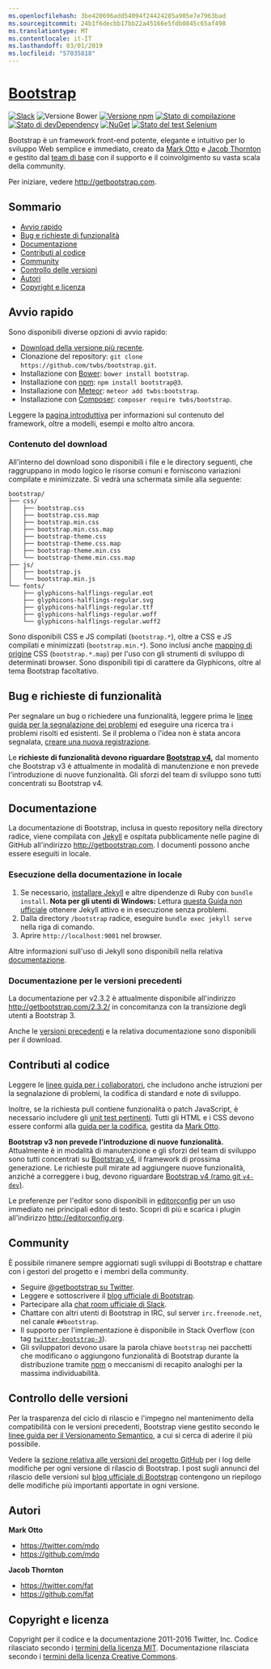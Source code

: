 ```yaml
---
ms.openlocfilehash: 3be420696add54094f24424285a905e7e7963bad
ms.sourcegitcommit: 24b1f6decbb17bb22a45166e5fdb0845c65af498
ms.translationtype: MT
ms.contentlocale: it-IT
ms.lasthandoff: 03/01/2019
ms.locfileid: "57035818"
---
```

# <a name="bootstraphttpgetbootstrapcom"></a>[Bootstrap](http://getbootstrap.com)

[![Slack](https://bootstrap-slack.herokuapp.com/badge.svg)](https://bootstrap-slack.herokuapp.com)
![Versione Bower](https://img.shields.io/bower/v/bootstrap.svg)
[![Versione npm](https://img.shields.io/npm/v/bootstrap.svg)](https://www.npmjs.com/package/bootstrap)
[![Stato di compilazione](https://img.shields.io/travis/twbs/bootstrap/master.svg)](https://travis-ci.org/twbs/bootstrap)
[![Stato di devDependency](https://img.shields.io/david/dev/twbs/bootstrap.svg)](https://david-dm.org/twbs/bootstrap#info=devDependencies)
[![NuGet](https://img.shields.io/nuget/v/bootstrap.svg)](https://www.nuget.org/packages/Bootstrap)
[![Stato del test Selenium](https://saucelabs.com/browser-matrix/bootstrap.svg)](https://saucelabs.com/u/bootstrap)

Bootstrap è un framework front-end potente, elegante e intuitivo per lo sviluppo Web semplice e immediato, creato da [Mark Otto](https://twitter.com/mdo) e [Jacob Thornton](https://twitter.com/fat) e gestito dal [team di base](https://github.com/orgs/twbs/people) con il supporto e il coinvolgimento su vasta scala della community.

Per iniziare, vedere <http://getbootstrap.com>.


## <a name="table-of-contents"></a>Sommario

* [Avvio rapido](#quick-start)
* [Bug e richieste di funzionalità](#bugs-and-feature-requests)
* [Documentazione](#documentation)
* [Contributi al codice](#contributing)
* [Community](#community)
* [Controllo delle versioni](#versioning)
* [Autori](#creators)
* [Copyright e licenza](#copyright-and-license)


## <a name="quick-start"></a>Avvio rapido

Sono disponibili diverse opzioni di avvio rapido:

* [Download della versione più recente](https://github.com/twbs/bootstrap/archive/v3.3.7.zip).
* Clonazione del repository: `git clone https://github.com/twbs/bootstrap.git`.
* Installazione con [Bower](http://bower.io): `bower install bootstrap`.
* Installazione con [npm](https://www.npmjs.com): `npm install bootstrap@3`.
* Installazione con [Meteor](https://www.meteor.com): `meteor add twbs:bootstrap`.
* Installazione con [Composer](https://getcomposer.org): `composer require twbs/bootstrap`.

Leggere la [pagina introduttiva](http://getbootstrap.com/getting-started/) per informazioni sul contenuto del framework, oltre a modelli, esempi e molto altro ancora.

### <a name="whats-included"></a>Contenuto del download

All'interno del download sono disponibili i file e le directory seguenti, che raggruppano in modo logico le risorse comuni e forniscono variazioni compilate e minimizzate. Si vedrà una schermata simile alla seguente:

```
bootstrap/
├── css/
│   ├── bootstrap.css
│   ├── bootstrap.css.map
│   ├── bootstrap.min.css
│   ├── bootstrap.min.css.map
│   ├── bootstrap-theme.css
│   ├── bootstrap-theme.css.map
│   ├── bootstrap-theme.min.css
│   └── bootstrap-theme.min.css.map
├── js/
│   ├── bootstrap.js
│   └── bootstrap.min.js
└── fonts/
    ├── glyphicons-halflings-regular.eot
    ├── glyphicons-halflings-regular.svg
    ├── glyphicons-halflings-regular.ttf
    ├── glyphicons-halflings-regular.woff
    └── glyphicons-halflings-regular.woff2
```

Sono disponibili CSS e JS compilati (`bootstrap.*`), oltre a CSS e JS compilati e minimizzati (`bootstrap.min.*`). Sono inclusi anche [mapping di origine](https://developer.chrome.com/devtools/docs/css-preprocessors) CSS (`bootstrap.*.map`) per l'uso con gli strumenti di sviluppo di determinati browser. Sono disponibili tipi di carattere da Glyphicons, oltre al tema Bootstrap facoltativo.


## <a name="bugs-and-feature-requests"></a>Bug e richieste di funzionalità

Per segnalare un bug o richiedere una funzionalità, leggere prima le [linee guida per la segnalazione dei problemi](https://github.com/twbs/bootstrap/blob/master/CONTRIBUTING.md#using-the-issue-tracker) ed eseguire una ricerca tra i problemi risolti ed esistenti. Se il problema o l'idea non è stata ancora segnalata, [creare una nuova registrazione](https://github.com/twbs/bootstrap/issues/new).

Le **richieste di funzionalità devono riguardare [Bootstrap v4](https://github.com/twbs/bootstrap/tree/v4-dev),** dal momento che Bootstrap v3 è attualmente in modalità di manutenzione e non prevede l'introduzione di nuove funzionalità. Gli sforzi del team di sviluppo sono tutti concentrati su Bootstrap v4.


## <a name="documentation"></a>Documentazione

La documentazione di Bootstrap, inclusa in questo repository nella directory radice, viene compilata con [Jekyll](http://jekyllrb.com) e ospitata pubblicamente nelle pagine di GitHub all'indirizzo <http://getbootstrap.com>. I documenti possono anche essere eseguiti in locale.

### <a name="running-documentation-locally"></a>Esecuzione della documentazione in locale

1. Se necessario, [installare Jekyll](http://jekyllrb.com/docs/installation) e altre dipendenze di Ruby con `bundle install`.
   **Nota per gli utenti di Windows:** Lettura [questa Guida non ufficiale](http://jekyll-windows.juthilo.com/) ottenere Jekyll attivo e in esecuzione senza problemi.
2. Dalla directory `/bootstrap` radice, eseguire `bundle exec jekyll serve` nella riga di comando.
4. Aprire `http://localhost:9001` nel browser.

Altre informazioni sull'uso di Jekyll sono disponibili nella relativa [documentazione](http://jekyllrb.com/docs/home/).

### <a name="documentation-for-previous-releases"></a>Documentazione per le versioni precedenti

La documentazione per v2.3.2 è attualmente disponibile all'indirizzo <http://getbootstrap.com/2.3.2/> in concomitanza con la transizione degli utenti a Bootstrap 3.

Anche le [versioni precedenti](https://github.com/twbs/bootstrap/releases) e la relativa documentazione sono disponibili per il download.


## <a name="contributing"></a>Contributi al codice

Leggere le [linee guida per i collaboratori](https://github.com/twbs/bootstrap/blob/master/CONTRIBUTING.md), che includono anche istruzioni per la segnalazione di problemi, la codifica di standard e note di sviluppo.

Inoltre, se la richiesta pull contiene funzionalità o patch JavaScript, è necessario includere gli [unit test pertinenti](https://github.com/twbs/bootstrap/tree/master/js/tests). Tutti gli HTML e i CSS devono essere conformi alla [guida per la codifica](https://github.com/mdo/code-guide), gestita da [Mark Otto](https://github.com/mdo).

**Bootstrap v3 non prevede l'introduzione di nuove funzionalità.** Attualmente è in modalità di manutenzione e gli sforzi del team di sviluppo sono tutti concentrati su [Bootstrap v4](https://github.com/twbs/bootstrap/tree/v4-dev), il framework di prossima generazione. Le richieste pull mirate ad aggiungere nuove funzionalità, anziché a correggere i bug, devono riguardare [Bootstrap v4 (ramo git `v4-dev`)](https://github.com/twbs/bootstrap/tree/v4-dev).

Le preferenze per l'editor sono disponibili in [editorconfig](https://github.com/twbs/bootstrap/blob/master/.editorconfig) per un uso immediato nei principali editor di testo. Scopri di più e scarica i plugin all'indirizzo <http://editorconfig.org>.


## <a name="community"></a>Community

È possibile rimanere sempre aggiornati sugli sviluppi di Bootstrap e chattare con i gestori del progetto e i membri della community.

* Seguire [@getbootstrap su Twitter](https://twitter.com/getbootstrap).
* Leggere e sottoscrivere il [blog ufficiale di Bootstrap](http://blog.getbootstrap.com).
* Partecipare alla [chat room ufficiale di Slack](https://bootstrap-slack.herokuapp.com).
* Chattare con altri utenti di Bootstrap in IRC, sul server `irc.freenode.net`, nel canale `##bootstrap`.
* Il supporto per l'implementazione è disponibile in Stack Overflow (con tag [`twitter-bootstrap-3`](https://stackoverflow.com/questions/tagged/twitter-bootstrap-3)).
* Gli sviluppatori devono usare la parola chiave `bootstrap` nei pacchetti che modificano o aggiungono funzionalità di Bootstrap durante la distribuzione tramite [npm](https://www.npmjs.com/browse/keyword/bootstrap) o meccanismi di recapito analoghi per la massima individuabilità.


## <a name="versioning"></a>Controllo delle versioni

Per la trasparenza del ciclo di rilascio e l'impegno nel mantenimento della compatibilità con le versioni precedenti, Bootstrap viene gestito secondo le [linee guida per il Versionamento Semantico](http://semver.org/), a cui si cerca di aderire il più possibile.

Vedere la [sezione relativa alle versioni del progetto GitHub](https://github.com/twbs/bootstrap/releases) per i log delle modifiche per ogni versione di rilascio di Bootstrap. I post sugli annunci del rilascio delle versioni sul [blog ufficiale di Bootstrap](http://blog.getbootstrap.com) contengono un riepilogo delle modifiche più importanti apportate in ogni versione.


## <a name="creators"></a>Autori

**Mark Otto**

* <https://twitter.com/mdo>
* <https://github.com/mdo>

**Jacob Thornton**

* <https://twitter.com/fat>
* <https://github.com/fat>


## <a name="copyright-and-license"></a>Copyright e licenza

Copyright per il codice e la documentazione 2011-2016 Twitter, Inc. Codice rilasciato secondo i [termini della licenza MIT](https://github.com/twbs/bootstrap/blob/master/LICENSE). Documentazione rilasciata secondo i [termini della licenza Creative Commons](https://github.com/twbs/bootstrap/blob/master/docs/LICENSE).
